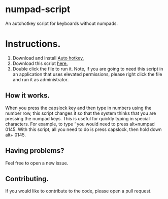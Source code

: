 # numpad-script
An autohotkey script for keyboards without numpads.
# Instructions. 
1. Download and install [Auto hotkey.](https://www.autohotkey.com/download/ahk-install.exe)
2. Download this script [here.](https://github.com/thetechguy-cpu/numpad-script/releases/download/v1.0/numpad-script.ahk)
3. Double click the file to run it.
Note, if you are going to need this script in an application that uses elevated permissions, please right click the file and run it as administrator.


## How it works.

When you press the capslock key and then type in numbers using the number row, this script changes it so that the system thinks that you are pressing the numpad keys. This is useful for quickly typing in special characters. For example, to type ‘ you would need to press alt+numpad 0145. With this script, all you need to do is press capslock, then hold down alt+ 0145.
## Having problems? 

Feel free to open a new issue.

## Contributing.

If you would like to contribute to the code, please open a pull request.

